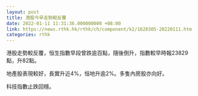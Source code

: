 ```yaml
---
layout: post
title: 港股今早走勢較反覆
date: 2022-01-11 11:31:36.000000000 +08:00
link: https://news.rthk.hk/rthk/ch/component/k2/1628305-20220111.htm
categories: rthk
---
```


港股走勢較反覆，恒生指數早段曾跌逾百點，隨後倒升，指數較早時報23829點，升82點。

地產股表現較好，長實升近4%，恒地升逾2%。多隻內房股亦向好。

科技指數止跌回穩。
